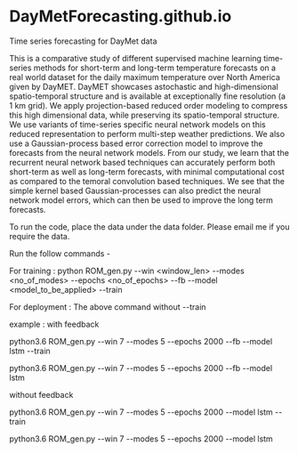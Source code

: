 # DayMetForecasting.github.io
Time series forecasting for DayMet data

This is a comparative study of different supervised machine learning  time-series  methods for short-term  and  long-term  temperature forecasts on a real world dataset for the daily maximum temperature over North America given by DayMET. DayMET showcases astochastic and high-dimensional spatio-temporal structure and is available at exceptionally fine resolution (a 1 km grid). We apply projection-based reduced order modeling to compress this high dimensional data, while preserving its spatio-temporal structure. We use variants of time-series specific neural network models on this reduced representation to perform multi-step weather predictions. We also use a Gaussian-process based error correction model to improve the forecasts from the neural network models. From our study, we learn that the recurrent neural network based techniques can accurately perform both short-term as well as long-term forecasts, with minimal computational cost as compared to the temoral convolution based techniques. We see that the simple kernel based Gaussian-processes  can  also  predict  the  neural  network  model  errors, which can then be used to improve the long term forecasts.

To run the code, place the data under the data folder. Please email me if you require the data. 

Run the follow commands - 

For training : python ROM_gen.py --win <window_len> --modes <no_of_modes> --epochs <no_of_epochs> --fb --model <model_to_be_applied> --train

For deployment : The above command without --train

example : 
with feedback 

python3.6 ROM_gen.py --win 7 --modes 5 --epochs 2000 --fb --model lstm --train

python3.6 ROM_gen.py --win 7 --modes 5 --epochs 2000 --fb --model lstm

without feedback

python3.6 ROM_gen.py --win 7 --modes 5 --epochs 2000 --model lstm --train

python3.6 ROM_gen.py --win 7 --modes 5 --epochs 2000 --model lstm
